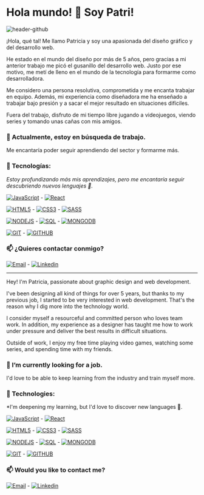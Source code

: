 # Hola mundo! 👋 Soy Patri!

![header-github](https://user-images.githubusercontent.com/112122459/235880977-c2ab7a92-ba1c-4f54-9544-7cfb0eb118ff.png)

¡Hola, qué tal! Me llamo Patricia y soy una apasionada del diseño gráfico y del desarrollo web.

He estado en el mundo del diseño por más de 5 años, pero gracias a mi anterior trabajo me picó el gusanillo del desarrollo web. Justo por ese motivo, me metí de lleno en el mundo de la tecnología para formarme como desarrolladora. 

Me considero una persona resolutiva, comprometida y me encanta trabajar en equipo. Además, mi experiencia como diseñadora me ha enseñado a trabajar bajo presión y a sacar el mejor resultado en situaciones difíciles. 

Fuera del trabajo, disfruto de mi tiempo libre jugando a videojuegos, viendo series y tomando unas cañas con mis amigos.


### 🔭 Actualmente, estoy en búsqueda de trabajo.
Me encantaría poder seguir aprendiendo del sector y formarme más. 
### 🌱 Tecnologías:
*Estoy profundizando más mis aprendizajes, pero me encantaría seguir descubriendo nuevos lenguajes 👀.*

[![JavaScript](https://img.shields.io/badge/JavaScript-F7DF1E?style=flat&logo=javascript&logoColor=white&labelColor=101010)]() - [![React](https://img.shields.io/badge/React-61DAFB?style=flat&logo=react&logoColor=white&labelColor=101010)]()

[![HTML5](https://img.shields.io/badge/HTML5-E34F26?style=flat&logo=html5&logoColor=white&labelColor=101010)]() - [![CSS3](https://img.shields.io/badge/CSS3-1572B6?style=flat&logo=css3&logoColor=white&labelColor=101010)]() - [![SASS](https://img.shields.io/badge/SASS-CC6699?style=flat&logo=sass&logoColor=white&labelColor=101010)]()

[![NODEJS](https://img.shields.io/badge/NODEJS-339933?style=flat&logo=node.js&logoColor=white&labelColor=101010)]() - [![SQL](https://img.shields.io/badge/mySQL-4479A1?style=flat&logo=mysql&logoColor=white&labelColor=101010)]() - [![MONGODB](https://img.shields.io/badge/mongoDB-47A248?style=flat&logo=mongodb&logoColor=white&labelColor=101010)]()

[![GIT](https://img.shields.io/badge/git-F05032?style=flat&logo=git&logoColor=white&labelColor=101010)]() - [![GITHUB](https://img.shields.io/badge/github-181717?style=flat&logo=github&logoColor=white&labelColor=101010)]()


### 📫 ¿Quieres contactar conmigo?
[![Email](https://img.shields.io/badge/Email-patricia.beco.dg%40gmail.com-red?style=flat&logo=gmail&?link=http://left&link=http://patricia.beco.dg%40gmail.com&&labelColor=101010)]() - 
[![Linkedin](https://img.shields.io/badge/LinkedIn-Patricia%20Becerra%20Corbacho-blue?style=flat&logo=linkedin&?link=http://left&link=https://www.linkedin.com/in/patriciabecerracorbacho/&labelColor=101010)]()


-------------------

Hey! I'm Patricia, passionate about graphic design and web development.

I've been designing all kind of things for over 5 years, but thanks to my previous job, I started to be very interested in web development. That's the reason why I dig more into the technology world.

I consider myself a resourceful and committed person who loves team work. In addition, my experience as a designer has taught me how to work under pressure and deliver the best results in difficult situations.

Outside of work, I enjoy my free time playing video games, watching some series, and spending time with my friends.

### 🔭 I’m currently looking for a job.
I'd love to be able to keep learning from the industry and train myself more.
### 🌱 Technologies:
*I'm deepening my learning, but I'd love to discover new languages 👀.

[![JavaScript](https://img.shields.io/badge/JavaScript-F7DF1E?style=flat&logo=javascript&logoColor=white&labelColor=101010)]() - [![React](https://img.shields.io/badge/React-61DAFB?style=flat&logo=react&logoColor=white&labelColor=101010)]()

[![HTML5](https://img.shields.io/badge/HTML5-E34F26?style=flat&logo=html5&logoColor=white&labelColor=101010)]() - [![CSS3](https://img.shields.io/badge/CSS3-1572B6?style=flat&logo=css3&logoColor=white&labelColor=101010)]() - [![SASS](https://img.shields.io/badge/SASS-CC6699?style=flat&logo=sass&logoColor=white&labelColor=101010)]()

[![NODEJS](https://img.shields.io/badge/NODEJS-339933?style=flat&logo=node.js&logoColor=white&labelColor=101010)]() - [![SQL](https://img.shields.io/badge/mySQL-4479A1?style=flat&logo=mysql&logoColor=white&labelColor=101010)]() - [![MONGODB](https://img.shields.io/badge/mongoDB-47A248?style=flat&logo=mongodb&logoColor=white&labelColor=101010)]()

[![GIT](https://img.shields.io/badge/git-F05032?style=flat&logo=git&logoColor=white&labelColor=101010)]() - [![GITHUB](https://img.shields.io/badge/github-181717?style=flat&logo=github&logoColor=white&labelColor=101010)]()


### 📫 Would you like to contact me?
[![Email](https://img.shields.io/badge/Email-patricia.beco.dg%40gmail.com-red?style=flat&logo=gmail&?link=http://left&link=http://patricia.beco.dg%40gmail.com&&labelColor=101010)]() - 
[![Linkedin](https://img.shields.io/badge/LinkedIn-Patricia%20Becerra%20Corbacho-blue?style=flat&logo=linkedin&?link=http://left&link=https://www.linkedin.com/in/patriciabecerracorbacho/&labelColor=101010)]()
